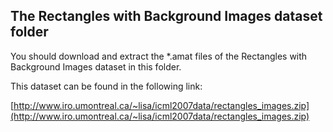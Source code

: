 ## The Rectangles with Background Images dataset folder

You should download and extract the *.amat files of the Rectangles with Background Images dataset in this folder.

This dataset can be found in the following link:

[http://www.iro.umontreal.ca/~lisa/icml2007data/rectangles_images.zip](http://www.iro.umontreal.ca/~lisa/icml2007data/rectangles_images.zip)

